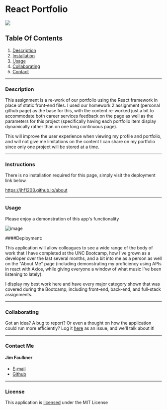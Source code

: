 # React Portfolio

![](https://img.shields.io/badge/License-MIT-yellowgreen)

## Table Of Contents

1.  [Description](#description)
2.  [Installation](#installation)
3.  [Usage](#usage)
4.  [Collaborating](#collaborating)
5.  [Contact](#contact)

---

### Description

This assignment is a re-work of our portfolio using the React framework in place of static front-end files. I used our homework 2 assignment (personal github page) as the base for this, with the content re-worked just a bit to accommodate both career services feedback on the page as well as the parameters for this project (specifically having each portfolio item display dynamically rather than on one long continuous page).

This will improve the user experience when viewing my profile and portfolio, and will not give me limitations on the content I can share on my portfolio since only one project will be stored at a time.

---

### Instructions

There is no installation required for this page, simply visit the deployment link below.

https://jhf1203.github.io/about

---

### Usage

Please enjoy a demonstration of this app's functionality

![image](./portfolio/src/assets/demo-gifs/demo-gif.gif)

####Deployment:

This application will allow colleagues to see a wide range of the body of work that I have completed at the UNC Bootcamp, how I've grown as a developer over the last several months, and a bit into me as a person as well on the "About Me" page (including demonstrating my proficiency using APIs in react with Axios, while giving everyone a window of what music I've been listening to lately).

I display my best work here and have every major category shown that was covered during the Bootcamp; including front-end, back-end, and full-stack assignments.

---

### Collaborating

Got an idea? A bug to report? Or even a thought on how the application could run more efficiently? Log it [here](https://github.com/jhf1203/portfolio/issues) as an issue, and we'll talk about it!

---

### Contact Me

#### Jim Faulkner

- [E-mail](mailto:jhf1203@gmail.com)
- [Github](jhf1203)

---

### License

This application is [licensed](https://opensource.org/licenses/MIT) under the MIT License
